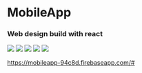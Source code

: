 # MobileApp 


### Web design build with react

<img src="profile.png"/>
<img src="profile.png"/>
<img src="profile.png"/>
<img src="profile.png"/>
<img src="profile.png"/>






https://mobileapp-94c8d.firebaseapp.com/#


